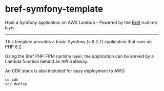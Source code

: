 # bref-symfony-template
Host a Symfony application on AWS Lambda - Powered by the [Bref](https://bref.sh/) runtime layer.

---

This template provides a basic Symfony (v.6.2.7) application that runs on PHP 8.2. 

Using the Bref PHP-FPM runtime layer, the application can be served by a Lambda function behind an API Gateway.

An CDK stack is also included for easy deployment to AWS:

```
cd cdk
cdk deploy
```

